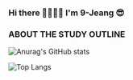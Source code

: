 ### Hi there 👋👋👋👋  I'm 9-Jeang 😎


<!--
**sora9z/sora9z** is a ✨ _special_ ✨ repository because its `README.md` (this file) appears on your GitHub profile.

Here are some ideas to get you started:

- 🔭 I’m currently working on ...
- 🌱 I’m currently learning ...
- 👯 I’m looking to collaborate on ...
- 🤔 I’m looking for help with ...
- 💬 Ask me about ...
- 📫 How to reach me: ...
- 😄 Pronouns: ...
- ⚡ Fun fact: ...
-->
<!-- [![Anurag's GitHub stats](https://github-readme-stats.vercel.app/api?username=sora9z)](https://github.com/anuraghazra/github-readme-stats) -->

### ABOUT THE STUDY OUTLINE

![Anurag's GitHub stats](https://github-readme-stats.vercel.app/api?username=sora9z&show_icons=true&theme=midnight-purple)

![Top Langs](https://github-readme-stats.vercel.app/api/top-langs/?username=sora9z&layout=compact&show_icons=true&theme=midnight-purple)
